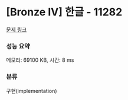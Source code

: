 # [Bronze IV] 한글 - 11282 

[문제 링크](https://www.acmicpc.net/problem/11282) 

### 성능 요약

메모리: 69100 KB, 시간: 8 ms

### 분류

구현(implementation)


